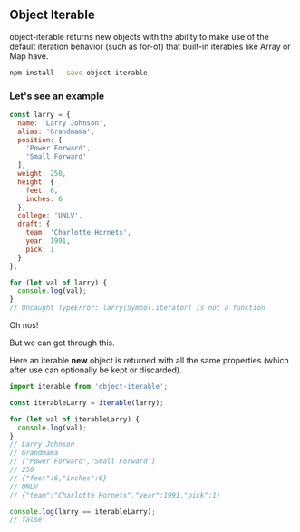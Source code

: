 ## Object Iterable

object-iterable returns new objects with the ability to make use of the default iteration behavior (such as for-of) that built-in iterables like Array or Map have.

```bash
npm install --save object-iterable
```

### Let's see an example

```javascript
const larry = {
  name: 'Larry Johnson',
  alias: 'Grandmama',
  position: [
    'Power Forward',
    'Small Forward'
  ],
  weight: 250,
  height: {
    feet: 6,
    inches: 6
  },
  college: 'UNLV',
  draft: {
    team: 'Charlotte Hornets',
    year: 1991,
    pick: 1
  }
};

for (let val of larry) {
  console.log(val);
}
// Uncaught TypeError: larry[Symbol.iterator] is not a function
```
Oh nos!

But we can get through this.

Here an iterable __new__ object is returned with all the same properties (which after use can optionally be kept or discarded).

```javascript
import iterable from 'object-iterable';

const iterableLarry = iterable(larry);

for (let val of iterableLarry) {
  console.log(val);
}
// Larry Johnson
// Grandmama
// ["Power Forward","Small Forward"]
// 250
// {"feet":6,"inches":6}
// UNLV
// {"team":"Charlotte Hornets","year":1991,"pick":1}

console.log(larry == iterableLarry);
// false
```
